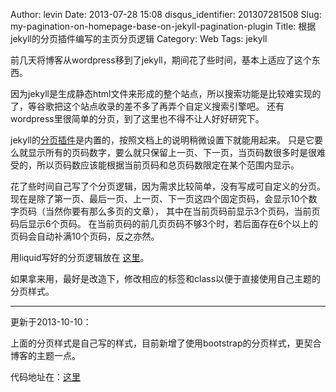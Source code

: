 Author: levin
Date: 2013-07-28 15:08
disqus_identifier: 201307281508
Slug: my-pagination-on-homepage-base-on-jekyll-pagination-plugin
Title: 根据jekyll的分页插件编写的主页分页逻辑
Category: Web
Tags: jekyll

前几天将博客从wordpress移到了jekyll，期间花了些时间，基本上适应了这个东西。<!-- more -->

因为jekyll是生成静态html文件来形成的整个站点，所以搜索功能是比较难实现的了，等谷歌把这个站点收录的差不多了再弄个自定义搜索引擎吧。
还有wordpress里很简单的分页，到了这里也不得不让人好好研究下。

jekyll的<a href="http://jekyllrb.com/docs/pagination/" rel="nofollow">分页插件</a>是内置的，按照文档上的说明稍微设置下就能用起来。
只是它要么就显示所有的页码数字，要么就只保留上一页、下一页，当页码数很多时是很难受的，所以页码数应该能根据当前页码和总页码数限定在某个范围内显示。

花了些时间自己写了个分页逻辑，因为需求比较简单，没有写成可自定义的分页。
现在是除了第一页、最后一页、上一页、下一页这四个固定页码，会显示10个数字页码（当然你要有那么多页的文章），
其中在当前页码前显示3个页码，当前页码后显示6个页码。
在当前页码的前几页页码不够3个时，若后面存在6个以上的页码会自动补满10个页码，反之亦然。

用liquid写好的分页逻辑放在
<a href="https://github.com/levinxo/jekyll-blog/blob/master/_includes/JB/posts_paginator" rel="nofollow">这里</a>。

如果拿来用，最好是改造下，修改相应的标签和class以便于直接使用自己主题的分页样式。

***

更新于2013-10-10：

上面的分页样式是自己写的样式，目前新增了使用bootstrap的分页样式，更契合博客的主题一点。

代码地址在：[这里](/url.html#https://github.com/levinxo/jekyll-blog/blob/master/_includes/JB/posts_paginator_bs "jekyll主页分页插件")
